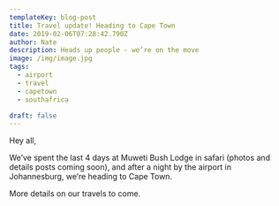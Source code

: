 ```yaml
---
templateKey: blog-post
title: Travel update! Heading to Cape Town
date: 2019-02-06T07:28:42.790Z
author: Nate
description: Heads up people - we’re on the move
image: /img/image.jpg
tags:
  - airport
  - travel
  - capetown
  - southafrica

draft: false
---
```

Hey all,

We’ve spent the last 4 days at Muweti Bush Lodge in safari (photos and details posts coming soon), and after a night by the airport in Johannesburg, we’re heading to Cape Town. 

More details on our travels to come.
